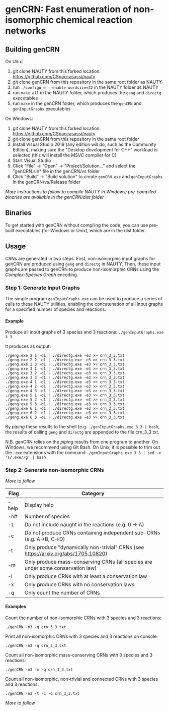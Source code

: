 # genCRN: Fast enumeration of non-isomorphic chemical reaction networks

## Building genCRN
On Unix:
1. git clone NAUTY from this forked location: https://github.com/CSpaccasassi/nauty
2. git clone genCRN from this repository in the same root folder as NAUTY
3. run `./configure --enable-wordsize=32` in the NAUTY folder as NAUTY
4. run `make all` in the NAUTY folder, which produces the `geng` and `directg` executables
5. run `make` in the genCRN folder, which produces the `genCRN` and `genInputGraphs` executables

On Windows:
1. git clone NAUTY from this forked location: https://github.com/CSpaccasassi/nauty
2. git clone genCRN from this repository in the same root folder
3. Install Visual Studio 2019 (any edition will do, such as the Community Edition), making sure the "Desktop development for C++" workload is selected (this will install the MSVC compiler for C)
4. Start Visual Studio
5. Click "File" -> "Open" -> "Project/Solution..." and select the "genCRN.sln" file in the genCRN/vs folder
6. Click "Build" -> "Build solution" to create `genCRN.exe` and `genInputGraphs` in the genCRN/vs/Release folder

*More instructions to follow to compile NAUTY in Windows; pre-compiled binaries are available in the genCRN/dist folder*

## Binaries
To get started with genCRN without compiling the code, you can use pre-built executables (for Windows or Unix), which are in the dist folder.

## Usage
CRNs are generated in two steps. First, non-isomorphic input graphs for genCRN are produced using `geng` and `directg` in NAUTY. Then, these input graphs are passed to genCRN to produce non-isomorphic CRNs using the *Complex-Species Graph* encoding.

### Step 1: Generate Input Graphs
The simple program `genInputGraphs.exe` can be used to produce a series of calls to these NAUTY utilities, enabling the concatenation of all input graphs for a specified number of species and reactions. 

#### Example
Produce all input graphs of 3 species and 3 reactions: `./genInputGraphs.exe 3 3`

It produces as output:

```
./geng.exe 2 1 -d1 | ./directg.exe -e3 >> crn_3_3.txt
./geng.exe 2 2 -d1 | ./directg.exe -e3 >> crn_3_3.txt
./geng.exe 2 3 -d1 | ./directg.exe -e3 >> crn_3_3.txt
./geng.exe 3 1 -d1 | ./directg.exe -e3 >> crn_3_3.txt
./geng.exe 3 2 -d1 | ./directg.exe -e3 >> crn_3_3.txt
./geng.exe 3 3 -d1 | ./directg.exe -e3 >> crn_3_3.txt
./geng.exe 4 1 -d1 | ./directg.exe -e3 >> crn_3_3.txt
./geng.exe 4 2 -d1 | ./directg.exe -e3 >> crn_3_3.txt
./geng.exe 4 3 -d1 | ./directg.exe -e3 >> crn_3_3.txt
./geng.exe 5 1 -d1 | ./directg.exe -e3 >> crn_3_3.txt
./geng.exe 5 2 -d1 | ./directg.exe -e3 >> crn_3_3.txt
./geng.exe 5 3 -d1 | ./directg.exe -e3 >> crn_3_3.txt
./geng.exe 6 1 -d1 | ./directg.exe -e3 >> crn_3_3.txt
./geng.exe 6 2 -d1 | ./directg.exe -e3 >> crn_3_3.txt
./geng.exe 6 3 -d1 | ./directg.exe -e3 >> crn_3_3.txt
```

By *piping* these results to the shell (e.g. `./genInputGraphs.exe 3 3 | bash`, the results of calling `geng` and `directg` are appended to the file crn_3_3.txt.

N.B. genCRN relies on the *piping* results from one program to another. On Windows, we recommend using Git Bash. On Unix, it is possible to trim out the `.exe` extensions with the command ``./genInputGraphs.exe 3 3 | sed -e 's/.exe//g' | bash``

### Step 2: Generate non-isomorphic CRNs

*More to follow*

| Flag  | Category |
| ----- | -------- |
| -help | Display help |
| -n#   | Number of species |
| -z    | Do not include naught in the reactions (e.g. 0 -> A) |
| -c    | Do not produce CRNs containing independent sub-CRNs (e.g. A->B, C->D) |
| -t    | Only produce "dynamically non-trivial" CRNs (see https://arxiv.org/abs/1705.10820) |
| -m    | Only produce mass-conserving CRNs (all species are under some conservation law) |
| -l    | Only produce CRNs with at least a conservation law |
| -x    | Only produce CRNs with no conservation laws |
| -q    | Only count the number of CRNs |

#### Examples
Count the number of non-isomorphic CRNs with 3 species and 3 reactions:

`./genCRN -n3 -q crn_3_3.txt`

Print all non-isomorphic CRNs with 3 species and 3 reactions on console:

`./genCRN -n3 -q crn_3_3.txt`

Count all non-isomorphic mass-conserving CRNs with 3 species and 3 reactions:

`./genCRN -n3 -m -q crn_3_3.txt`

Count all non-isomorphic, non-trivial and connected CRNs with 3 species and 3 reactions:

`./genCRN -n3 -t -c -q crn_3_3.txt`

*More to follow*
